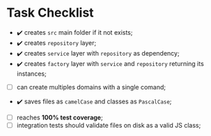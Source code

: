 # Task Checklist

- ✔️ creates `src` main folder if it not exists;
- ✔️ creates `repository` layer;
- ✔️ creates `service` layer with `repository` as dependency;
- ✔️ creates `factory` layer with `service` and `repository` returning its instances;
- [ ] can create multiples domains with a single comand;
- ✔️ saves files as `camelCase` and classes as `PascalCase`;
- [ ] reaches **100% test coverage**;
- [ ] integration tests should validate files on disk as a valid JS class;